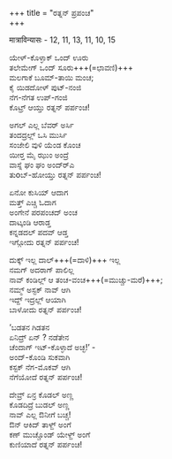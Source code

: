 +++
title = "ರತ್ನನ್ ಪ್ರಪಂಚ"  
+++

मात्राविन्यासः - 12, 11, 13, 11, 10, 15 

ಯೇಳ್-ಕೊಳ್ಳಾಕ್ ಒಂದ್ ಊರು  
ತಲೇಮೇಗ್ ಒಂದ್ ಸೂರು+++(=ಛಾವಣಿ)+++  
ಮಲಗಾಕೆ ಬೂಮ್-ತಾಯಿ ಮಂಚ;  
ಕೈ ಯಿಡದೋಳ್ ಪುಟ್-ನಂಜಿ  
ನೆಗ-ನೆಗತ ಉಪ್-ಗಂಜಿ  
ಕೊಟ್ರ್ ಆಯ್ತು ರತ್ನನ್ ಪರ್ಪಂಚ!  

ಅಗಲ್ ಎಲ್ಲ ಬೆವರ್ ಅರ್ಸಿ  
ತಂದದ್ರಲ್ಲ್ ಒಸಿ ಮುರ್ಸಿ  
ಸಂಜೇಲಿ ವುಳಿ ಯೆಂಡ ಕೊಂಚ  
ಯೀರ್‍ತ ಮೈ ಝುಂ ಅಂದ್ರೆ  
ವಾಸ್ನೆ ಘಂ ಘಂ ಅಂದ್ರ್‍ಎ  
ತುoಬ್-ಹೋಯ್ತು ರತ್ನನ್ ಪರ್ಪಂಚ!  

ಏನೋ ಕುಸಿಯ್ ಆದಾಗ  
ಮತ್ತ್ ಎಚ್ಚಿ ಓದಾಗ  
ಅಂಗೇನೆ ಪರಪಂಚದ್ ಅಂಚ  
ದಾಟ್ಕಂಡಿ ಆರಾಡ್ತ  
ಕನ್ನಡದಲ್ ಪದವ್ ಆಡ್ತ  
ಇಗ್ಗೋದು ರತ್ನನ್ ಪರ್ಪಂಚ!  

ದುಕ್ಕ್ ಇಲ್ಲ ದಾಲ್+++(=ದಾಳಿ)+++ ಇಲ್ಲ  
ನಮಗ್ ಅದರಾಗ್ ಪಾಲಿಲ್ಲ  
ನಾವ್ ಕಂಡಿಲ್ಲ್ ಆ ತಂಚ-ವಂಚ+++(=ಮುಚ್ಚು-ಮರೆ)+++;  
ನಮ್ಮ್ ಅಸ್ಟಕ್ ನಾವ್ ಆಗಿ  
ಇದ್ದ್ ಇದ್ರಲ್ಲ್ ಆಯಾಗಿ  
ಬಾಳೋದು ರತ್ನನ್ ಪರ್ಪಂಚ!  

’ಬಡತನ ಗಿಡತನ  
ಏನಿದ್ರ್ ಏನ್ ? ನಡೆತೇನ  
ಚೆಂದಾಗ್ ಇಟ್-ಕೊಳ್ಳಾದೆ ಅಚ್ಛ!’ -  
ಅಂದ್-ಕೊಂಡಿ ಸುಕವಾಗಿ  
ಕಸ್ಟಕ್ ನೆಗ-ಮೊಕವ್ ಆಗಿ  
ನೆಗೆಯೋದೆ ರತ್ನನ್ ಪರ್ಪಂಚ!  

ದೇವ್ರ್ ಏನ್ರ ಕೊಡಲ್ ಅಣ್ಣ  
ಕೊಡದಿದ್ರೆ ಬುಡಲ್ ಅಣ್ಣ  
ನಾವ್ ಎಲ್ಲ ಔನೀಗೆ ಬಚ್ಚ!  
ಔನ್ ಆಕಿದ್ ತಾಳ್ದ್ ಅಂಗೆ  
ಕಣ್ ಮುಚ್ಚೊಂಡ್ ಯೇಳ್ದ್ ಅಂಗೆ  
ಕುಣಿಯಾದೆ ರತ್ನನ್ ಪರ್ಪಂಚ!  